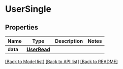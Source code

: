# UserSingle

## Properties
Name | Type | Description | Notes
------------ | ------------- | ------------- | -------------
**data** | [**UserRead**](UserRead.md) |  | 

[[Back to Model list]](../README.md#documentation-for-models) [[Back to API list]](../README.md#documentation-for-api-endpoints) [[Back to README]](../README.md)


